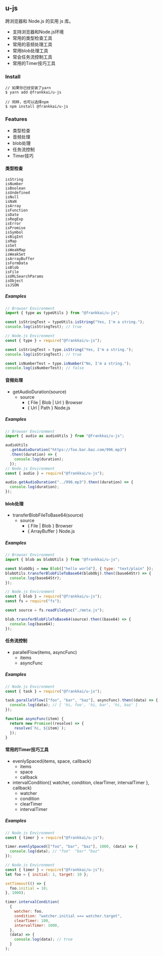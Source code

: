 ## u-js

跨浏览器和 Node.js 的实用 js 库。

- 支持浏览器和Node.js环境
- 常用的类型检查工具
- 常用的音频处理工具
- 常用blob处理工具
- 常会任务流控制工具
- 常用的Timer技巧工具

### Install

```
// 如果你已经安装了yarn
$ yarn add @frankkai/u-js

// 同样，也可以选择npm
$ npm install @frankkai/u-js
```

### Features

- 类型检查
- 音频处理
- blob处理
- 任务流控制
- Timer技巧

#### 类型检查

```
isString
isNumber
isBoolean
isUndefined
isNull
isNaN
isArray
isFunction
isDate
isRegExp
isError
isPromise
isSymbol
isBigInt
isMap
isSet
isWeakMap
isWeakSet
isArrayBuffer
isFormData
isBlob
isFile
isURLSearchParams
isObject
isJSON
```

##### Examples

```js
// Browser Environment
import { type as typeUtils } from "@frankkai/u-js";

const isStringTest = typeUtils.isString("Yes, I'm a string.");
console.log(isStringTest); // true

// Node.js Environment
const { type } = require("@frankkai/u-js");

const isStringTest = type.isString("Yes, I'm a string.");
console.log(isStringTest); // true

const isNumberTest = type.isNumber("No, I'm a string.");
console.log(isNumberTest); // false
```

#### 音频处理

- getAudioDuration(source)
  - source
    - { File | Blob | Url } Browser
    - { Url | Path } Node.js

##### Examples

```js
// Browser Environment
import { audio as audioUtils } from "@frankkai/u-js";

audioUtils
  .getAudioDuration("https://foo.bar.baz.com/996.mp3")
  .then((duration) => {
    console.log(duration);
  });
// Node.js Environment
const { audio } = require("@frankkai/u-js");

audio.getAudioDuration("../996.mp3").then((duration) => {
  console.log(duration);
});
```

#### blob处理

- transferBlobFileToBase64(source)
  - source
    - { File | Blob } Browser
    - { ArrayBuffer } Node.js

##### Examples

```js
// Browser Environment
import { blob as blobUtils } from "@frankkai/u-js";

const blobObj = new Blob(["hello world"], { type: "text/plain" });
blobUtils.transferBlobFileToBase64(blobObj).then((base64Str) => {
  console.log(base64Str);
});

// Node.js Environment
const { blob } = require("@frankkai/u-js");
const fs = require("fs");

const source = fs.readFileSync("./meta.js");

blob.transferBlobFileToBase64(source).then((base64) => {
  console.log(base64);
});
```

#### 任务流控制

- parallelFlow(items, asyncFunc)
  - items
  - asyncFunc

##### Examples

```js
// Node.js Environment
const { task } = require("@frankkai/u-js");

task.parallelFlow(["foo", "bar", "baz"], asyncFunc).then((data) => {
  console.log(data); // [ 'hi, foo', 'hi, bar', 'hi, baz' ]
});

function asyncFunc(item) {
  return new Promise((resolve) => {
    resolve(`hi, ${item}`);
  });
}
```

#### 常用的Timer技巧工具

- evenlySpaced(items, space, callback)
  - items
  - space
  - callback
- intervalCondition({ watcher, condition, clearTimer, intervalTimer }, callback)
  - watcher
  - condition
  - clearTimer
  - intervalTimer

##### Examples

```js
// Node.js Environment
const { timer } = require("@frankkai/u-js");

timer.evenlySpaced(["foo", "bar", "baz"], 1000, (data) => {
  console.log(data); // "foo"  "bar" "baz"
});
```

```js
// Node.js Environment
const { timer } = require("@frankkai/u-js");
let foo = { initial: 1, target: 10 };

setTimeout(() => {
  foo.initial = 10;
}, 1000);

timer.intervalCondition(
  {
    watcher: foo,
    condition: "watcher.initial === watcher.target",
    clearTimer: 100,
    intervalTimer: 1000,
  },
  (data) => {
    console.log(data); // true
  }
);
```
